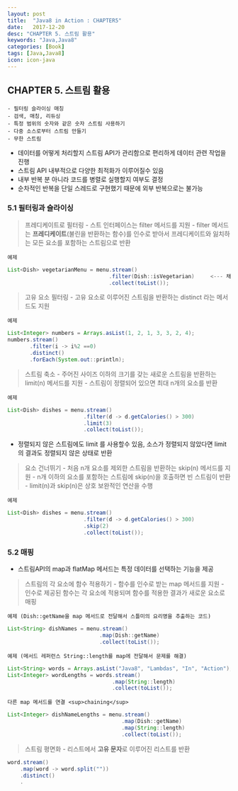 ```yaml
---
layout: post
title:  "Java8 in Action : CHAPTER5"
date:   2017-12-20
desc: "CHAPTER 5. 스트림 활용"
keywords: "Java,Java8"
categories: [Book]
tags: [Java,Java8]
icon: icon-java
---
```



## CHAPTER 5. 스트림 활용

```text
- 필터링 슬라이싱 매칭
- 검색, 매칭, 리듀싱
- 특정 범위의 숫자와 같은 숫자 스트림 사용하기
- 다중 소스로부터 스트림 만들기
- 무한 스트림
```

-	데이터를 어떻게 처리할지 스트림 API가 관리함으로 편리하게 데이터 관련 작업을 진행
-	스트림 API 내부적으로 다양한 최적화가 이루어질수 있음
-	내부 반복 분 아니라 코드를 병렬로 실행할지 여부도 결정
-	순차적인 반복을 단일 스레드로 구현했기 때문에 외부 반복으로는 불가능

### 5.1 필터링과 슬라이싱

> 프레디케이트로 필터링 - 스트 인터페이스는 filter 메서드를 지원 - filter 메서드는 **프레디케이트**(불린을 반환하는 함수)를 인수로 받아서 프레디케이트와 잃치하는 모든 요소를 포함하는 스트림으로 반환

`예제`

```java
List<Dish> vegetarianMenu = menu.stream()
                                .filter(Dish::isVegetarian)     <--- 채식요리인지 확인하는 메서드 레퍼런스
                                .collect(toList());
```

> 고유 요소 필터링 - 고유 요소로 이루어진 스트림을 반환하는 distinct 라는 메서드도 지원

`예제`

```java
List<Integer> numbers = Arrays.asList(1, 2, 1, 3, 3, 2, 4);
numbers.stream()
       .filter(i -> i%2 ==0)
       .distinct()
       .forEach(System.out::println);
```

> 스트림 축소 - 주어진 사이즈 이하의 크기를 갖는 새로운 스트림을 반환하는 limit(n) 메서드를 지원 - 스트림이 정렬되어 있으면 최대 n개의 요소를 반환

`예제`

```java
List<Dish> dishes = menu.stream()
                        .filter(d -> d.getCalories() > 300)
                        .limit(3)
                        .collect(toList());
```

-	정렬되지 않은 스트림에도 limit 를 사용할수 있음, 소스가 정렬되지 않았다면 limit의 결과도 정렬되지 않은 상태로 반환

> 요소 건너뛰기 - 처음 n개 요소를 제외한 스트림을 반환하는 skip(n) 메서드를 지원 - n개 이하의 요소를 포함하는 스트림에 skip(n)을 호출하면 빈 스트림이 반환 - limit(n)과 skip(n)은 상호 보완적인 연산을 수행

`예제`

```java
List<Dish> dishes = menu.stream()
                        .filter(d -> d.getCalories() > 300)
                        .skip(2)
                        .collect(toList());
```

### 5.2 매핑

-	스트림API의 map과 flatMap 메서드는 특정 데이터를 선택하는 기능을 제공

> 스트림의 각 요소에 함수 적용하기 - 함수를 인수로 받는 map 메서드를 지원 - 인수로 제공된 함수는 각 요소에 적용되며 함수를 적용한 결과가 새로운 요소로 매핑

`예제 (Dish::getName을 map 메서드로 전달해서 스틀미의 요리명을 추출하는 코드)`

```java
List<String> dishNames = menu.stream()
                             .map(Dish::getName)
                             .collect(toList());
```

`예제 (메서드 레퍼런스 String::length를 map에 전달해서 문제를 해결)`

```java
List<String> words = Arrays.asList("Java8", "Lambdas", "In", "Action");
List<Integer> wordLengths = words.stream()
                                 .map(String::length)
                                 .collect(toList());
```

`다른 map 메서드를 연결 <sup>chaining</sup>`

```java
List<Integer> dishNameLengths = menu.stream()
                                    .map(Dish::getName)
                                    .map(String::length)
                                    .collect(toList());
```

> 스트림 평면화 - 리스트에서 **고유 문자**로 이루어진 리스트를 반환

```java
word.stream()
    .map(word -> word.split(""))
    .distinct()
    .
```





